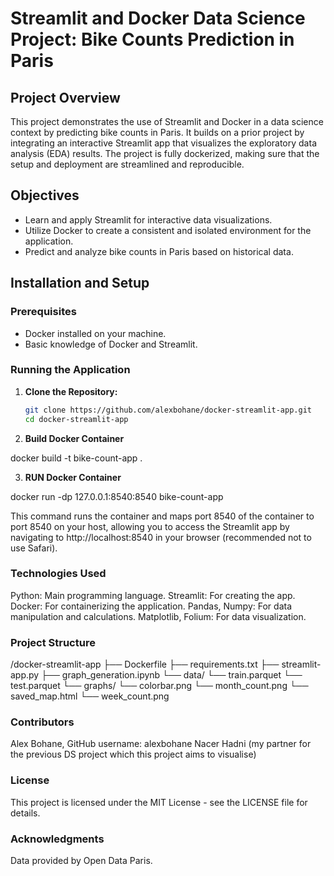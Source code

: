 # Streamlit and Docker Data Science Project: Bike Counts Prediction in Paris

## Project Overview
This project demonstrates the use of Streamlit and Docker in a data science context by predicting bike counts in Paris. It builds on a prior project by integrating an interactive Streamlit app that visualizes the exploratory data analysis (EDA) results. The project is fully dockerized, making sure that the setup and deployment are streamlined and reproducible.

## Objectives
- Learn and apply Streamlit for interactive data visualizations.
- Utilize Docker to create a consistent and isolated environment for the application.
- Predict and analyze bike counts in Paris based on historical data.

## Installation and Setup

### Prerequisites
- Docker installed on your machine. 
- Basic knowledge of Docker and Streamlit.

### Running the Application

1. **Clone the Repository:**
   ```bash
   git clone https://github.com/alexbohane/docker-streamlit-app.git
   cd docker-streamlit-app

2. **Build Docker Container**

docker build -t bike-count-app .

3. **RUN Docker Container**

docker run -dp 127.0.0.1:8540:8540 bike-count-app

This command runs the container and maps port 8540 of the container to port 8540 on your host, allowing you to access the Streamlit app by navigating to http://localhost:8540 in your browser (recommended not to use Safari).

###  Technologies Used
Python: Main programming language.
Streamlit: For creating the app.
Docker: For containerizing the application.
Pandas, Numpy: For data manipulation and calculations.
Matplotlib, Folium: For data visualization.

###  Project Structure
/docker-streamlit-app
    ├── Dockerfile
    ├── requirements.txt
    ├── streamlit-app.py
    ├── graph_generation.ipynb
    └── data/
        └── train.parquet
        └── test.parquet
    └── graphs/
        └── colorbar.png
        └── month_count.png
        └── saved_map.html
        └── week_count.png

### Contributors
Alex Bohane, GitHub username: alexbohane
Nacer Hadni (my partner for the previous DS project which this project aims to visualise)

### License
This project is licensed under the MIT License - see the LICENSE file for details.

### Acknowledgments
Data provided by Open Data Paris.


